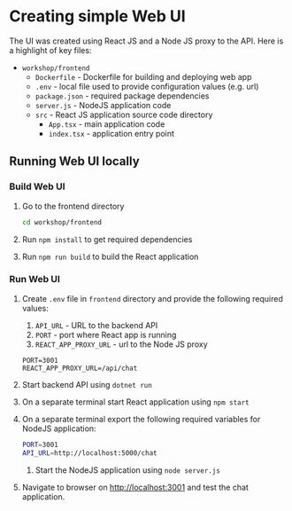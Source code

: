 # Creating simple Web UI

The UI was created using React JS and a Node JS proxy to the API. Here is a highlight of key files:

* `workshop/frontend`
  * `Dockerfile` - Dockerfile for building and deploying web app
  * `.env` - local file used to provide configuration values (e.g. url)
  * `package.json` - required package dependencies
  * `server.js` - NodeJS application code
  * `src` - React JS application source code directory
    * `App.tsx` - main application code
    * `index.tsx` - application entry point

## Running Web UI locally

### Build Web UI

1. Go to the frontend directory
   ```bash
   cd workshop/frontend
   ```
1. Run `npm install` to get required dependencies

1. Run `npm run build` to build the React application

### Run Web UI

1. Create `.env` file in `frontend` directory and provide the following required values:
    1. `API_URL` - URL to the backend API
    1. `PORT` - port where React app is running
    1. `REACT_APP_PROXY_URL` - url to the Node JS proxy

    ```shell
    PORT=3001
    REACT_APP_PROXY_URL=/api/chat
    ```

1. Start backend API using `dotnet run`

1. On a separate terminal start React application using `npm start`

1. On a separate terminal export the following required variables for NodeJS application:

    ```bash
    PORT=3001
    API_URL=http://localhost:5000/chat
    ```

    1. Start the NodeJS application using `node server.js`

1. Navigate to browser on <http://localhost:3001> and test the chat application.
